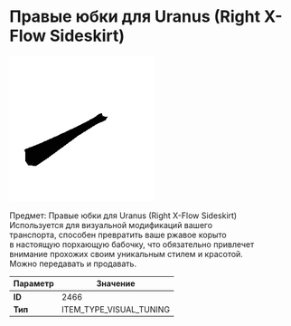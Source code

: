 # Правые юбки для Uranus (Right X-Flow Sideskirt)

![Item Image](../img/2466.webp?raw=true)

Предмет: Правые юбки для Uranus (Right X-Flow Sideskirt)<br>Используется для визуальной модификаций вашего<br>транспорта, способен превратить ваше ржавое корыто<br>в настоящую порхающую бабочку, что обязательно привлечет<br>внимание прохожих своим уникальным стилем и красотой.<br>Можно передавать и продавать.


| Параметр | Значение |
|----------|----------|
| **ID** | 2466 |
| **Тип** | ITEM_TYPE_VISUAL_TUNING |

